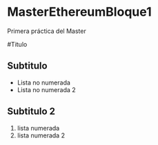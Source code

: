 # MasterEthereumBloque1
Primera práctica del Master

#Titulo
## Subtitulo
- Lista no numerada
- Lista no numerada 2

## Subtitulo 2
1. lista numerada 
2. lista numerada 2
